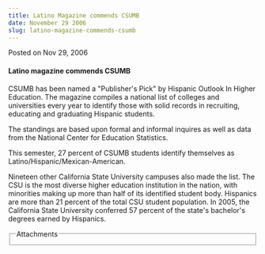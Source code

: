 ```yaml
---
title: Latino Magazine commends CSUMB
date: November 29 2006
slug: latino-magazine-commends-csumb
---
```





<span class="date">Posted on Nov 29, 2006    </span>
<h4>Latino magazine commends CSUMB</h4>
<p>CSUMB has been named a &quot;Publisher&apos;s Pick&quot; by Hispanic Outlook In
Higher Education. The magazine compiles a national list of colleges
and universities every year to identify those with solid records in
recruiting, educating and graduating Hispanic students.</p>
<p>The standings are based upon formal and informal inquires as
well as data from the National Center for Education Statistics.</p>
<p>This semester, 27 percent of CSUMB students identify themselves
as Latino/Hispanic/Mexican-American.</p>
<p>Nineteen other California State University campuses also made
the list. The CSU is the most diverse higher education institution
in the nation, with minorities making up more than half of its
identified student body. Hispanics are more than 21 percent of the
total CSU student population. In 2005, the California State
University conferred 57 percent of the state&apos;s bachelor&apos;s degrees
earned by Hispanics.</p>
<fieldset class="fieldgroup group-attachments">
<legend>Attachments</legend>
<div class="field field-type-emvideo field-field-attach-video">
<div class="field-items">
<div class="field-item odd">
<div class="emvideo emvideo-video emvideo-"/>
</div>
</div>
</div>
</fieldset>





